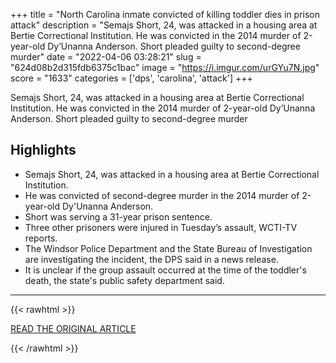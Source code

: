 +++
title = "North Carolina inmate convicted of killing toddler dies in prison attack"
description = "Semajs Short, 24, was attacked in a housing area at Bertie Correctional Institution. He was convicted in the 2014 murder of 2-year-old Dy’Unanna Anderson. Short pleaded guilty to second-degree murder"
date = "2022-04-06 03:28:21"
slug = "624d08b2d315fdb6375c1bac"
image = "https://i.imgur.com/urGYu7N.jpg"
score = "1633"
categories = ['dps', 'carolina', 'attack']
+++

Semajs Short, 24, was attacked in a housing area at Bertie Correctional Institution. He was convicted in the 2014 murder of 2-year-old Dy’Unanna Anderson. Short pleaded guilty to second-degree murder

## Highlights

- Semajs Short, 24, was attacked in a housing area at Bertie Correctional Institution.
- He was convicted of second-degree murder in the 2014 murder of 2-year-old Dy'Unanna Anderson.
- Short was serving a 31-year prison sentence.
- Three other prisoners were injured in Tuesday’s assault, WCTI-TV reports.
- The Windsor Police Department and the State Bureau of Investigation are investigating the incident, the DPS said in a news release.
- It is unclear if the group assault occurred at the time of the toddler's death, the state's public safety department said.

---

{{< rawhtml >}}
  <p class="article-category">
    <a target="_blank" href="https://www.fox13memphis.com/news/trending/north-carolina-inmate-convicted-killing-toddler-dies-prison-attack/SMUMTMMMHBCVBBQKCAL2RWB6XM/">READ THE ORIGINAL ARTICLE</a>
  </p>
{{< /rawhtml >}}
